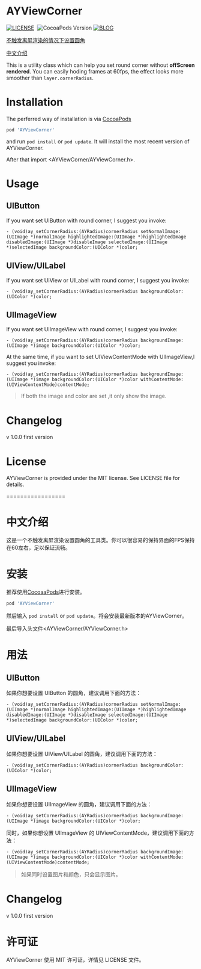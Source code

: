 # AYViewCorner

[![LICENSE](https://img.shields.io/badge/license-MIT-green.svg)](https://github.com/AYJk/AYPageControl/blob/master/License)&nbsp;
![CocoaPods Version](https://img.shields.io/badge/pod-v1.0.0-brightgreen.svg)
[![BLOG](https://img.shields.io/badge/blog-ayjkdev.top-orange.svg)](http://ayjkdev.top/)&nbsp;

[不触发离屏渲染的情况下设置圆角](http://ayjkdev.top/2016/04/05/corner-radius-with-out-offscreen-rendered/)

[中文介绍](https://github.com/AYJk/AYViewCorner#中文介绍)

This is a utility class which can help you set round corner without **offScreen rendered**. 
You can easily hoding frames at 60fps, the effect looks more smoother than `layer.cornerRadius`.

# Installation
The perferred way of installation is via [CocoaPods](http://cocoapods.org/)

```ruby
pod 'AYViewCorner'
```

and run `pod install` or `pod update`. It will install the most recent version of AYViewCorner.

After that import \<AYViewCorner/AYViewCorner.h\>.

# Usage

## UIButton
If you want set UIButton with round corner, I suggest you invoke:
```objc
- (void)ay_setCornerRadius:(AYRadius)cornerRadius setNormalImage:(UIImage *)normalImage highlightedImage:(UIImage *)highlightedImage disabledImage:(UIImage *)disableImage selectedImage:(UIImage *)selectedImage backgroundColor:(UIColor *)color;
```

## UIView/UILabel
If you want set UIView or UILabel with round corner, I suggest you invoke:
```objc
- (void)ay_setCornerRadius:(AYRadius)cornerRadius backgroundColor:(UIColor *)color;
```

## UIImageView
If you want set UIImageView with round corner, I suggest you invoke:
```objc
- (void)ay_setCornerRadius:(AYRadius)cornerRadius backgroundImage:(UIImage *)image backgroundColor:(UIColor *)color;
```
At the same time, if you want to set UIViewContentMode with UIImageView,I suggest you invoke:
```objc
- (void)ay_setCornerRadius:(AYRadius)cornerRadius backgroundImage:(UIImage *)image backgroundColor:(UIColor *)color withContentMode:(UIViewContentMode)contentMode;
```
> If both the image and color are set ,it only show the image.

# Changelog

v 1.0.0 first version 

# License
AYViewCorner is provided under the MIT license. See LICENSE file for details.	

=================
# 中文介绍

这是一个不触发离屏渲染设置圆角的工具类。你可以很容易的保持界面的FPS保持在60左右，足以保证流畅。

# 安装
推荐使用[CocoaaPods](http://cocoapods.org/)进行安装。

```ruby
pod 'AYViewCorner'
```

然后输入 `pod install` or `pod update`。将会安装最新版本的AYViewCorner。

最后导入头文件\<AYViewCorner/AYViewCorner.h\>

# 用法

## UIButton
如果你想要设置 UIButton 的圆角，建议调用下面的方法：

```objc
- (void)ay_setCornerRadius:(AYRadius)cornerRadius setNormalImage:(UIImage *)normalImage highlightedImage:(UIImage *)highlightedImage disabledImage:(UIImage *)disableImage selectedImage:(UIImage *)selectedImage backgroundColor:(UIColor *)color;
```

## UIView/UILabel
如果你想要设置 UIView/UILabel 的圆角，建议调用下面的方法：

```objc
- (void)ay_setCornerRadius:(AYRadius)cornerRadius backgroundColor:(UIColor *)color;
```

## UIImageView
如果你想要设置 UIImageView 的圆角，建议调用下面的方法：

```objc
- (void)ay_setCornerRadius:(AYRadius)cornerRadius backgroundImage:(UIImage *)image backgroundColor:(UIColor *)color;
```

同时，如果你想设置 UIImageView 的 UIViewContentMode，建议调用下面的方法：

```objc
- (void)ay_setCornerRadius:(AYRadius)cornerRadius backgroundImage:(UIImage *)image backgroundColor:(UIColor *)color withContentMode:(UIViewContentMode)contentMode;
```

> 如果同时设置图片和颜色，只会显示图片。

# Changelog

v 1.0.0 first version 

# 许可证
AYViewCorner 使用 MIT 许可证，详情见 LICENSE 文件。	
